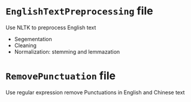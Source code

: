# `EnglishTextPreprocessing` file

Use NLTK to preprocess English text
- Segementation 
- Cleaning
- Normalization: stemming and lemmazation

# `RemovePunctuation` file

Use regular expression remove Punctuations in English and Chinese text